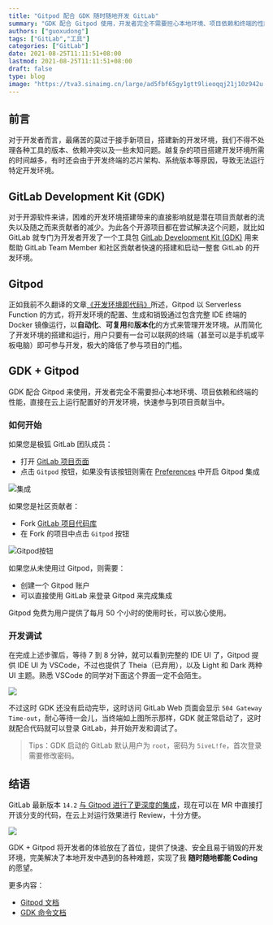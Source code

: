 ```yaml
---
title: "Gitpod 配合 GDK 随时随地开发 GitLab"
summary: "GDK 配合 Gitpod 使用，开发者完全不需要担心本地环境、项目依赖和终端的性能，直接在云上运行配置好的开发环境，快速参与到项目贡献当中。"
authors: ["guoxudong"]
tags: ["GitLab","工具"]
categories: ["GitLab"]
date: 2021-08-25T11:11:51+08:00
lastmod: 2021-08-25T11:11:51+08:00
draft: false
type: blog
image: "https://tva3.sinaimg.cn/large/ad5fbf65gy1gtt9lieoqqj21j10z942u.jpg"
---
```

## 前言

对于开发者而言，最痛苦的莫过于接手新项目，搭建新的开发环境，我们不得不处理各种工具的版本、依赖冲突以及一些未知问题。越复杂的项目搭建开发环境所需的时间越多，有时还会由于开发终端的芯片架构、系统版本等原因，导致无法运行特定开发环境。

## GitLab Development Kit (GDK)

对于开源软件来讲，困难的开发环境搭建带来的直接影响就是潜在项目贡献者的流失以及随之而来贡献者的减少。为此各个开源项目都在尝试解决这个问题，就比如 GitLab 就专门为开发者开发了一个工具包 [GitLab Development Kit (GDK)](https://gitlab.com/gitlab-org/gitlab-development-kit/-/tree/main) 用来帮助 GitLab  Team Member 和社区贡献者快速的搭建和启动一整套 GitLab 的开发环境。

## Gitpod

正如我前不久翻译的文章[《开发环境即代码》](https://guoxudong.io/post/dev-env-as-code/)所述，Gitpod 以 Serverless Function 的方式，将开发环境的配置、生成和销毁通过包含完整 IDE 终端的 Docker 镜像运行，以**自动化**、**可复用**和**版本化**的方式来管理开发环境。从而简化了开发环境的搭建和运行，用户只要有一台可以联网的终端（甚至可以是手机或平板电脑）即可参与开发，极大的降低了参与项目的门槛。

## GDK + Gitpod

GDK 配合 Gitpod 来使用，开发者完全不需要担心本地环境、项目依赖和终端的性能，直接在云上运行配置好的开发环境，快速参与到项目贡献当中。

### 如何开始

如果您是极狐 GitLab 团队成员：

- 打开 [GitLab 项目页面](https://gitlab.com/gitlab-jh/gitlab)
- 点击 `Gitpod` 按钮，如果没有该按钮则需在 [Preferences](https://gitlab.com/-/profile/preferences) 中开启 Gitpod 集成

![集成](https://tvax3.sinaimg.cn/large/ad5fbf65gy1gtt7hqt9stj21lk0da76v.jpg)

如果您是社区贡献者：

- Fork [GitLab 项目代码库](https://gitlab.com/gitlab-jh/gitlab)
- 在 Fork 的项目中点击 `Gitpod` 按钮

![Gitpod按钮](https://tvax3.sinaimg.cn/large/ad5fbf65gy1gtt7d5y8hbj22xs1fu4qp.jpg)

如果您从未使用过 Gitpod，则需要：

- 创建一个 Gitpod 账户
- 可以直接使用 GitLab 来登录 Gitpod 来完成集成

Gitpod 免费为用户提供了每月 50 个小时的使用时长，可以放心使用。

### 开发调试

在完成上述步骤后，等待 7 到 8 分钟，就可以看到完整的 IDE UI 了，Gitpod 提供 IDE UI 为 VSCode，不过也提供了 Theia（已弃用），以及 Light 和 Dark 两种 UI 主题。熟悉 VSCode 的同学对下面这个界面一定不会陌生。

![](https://tva1.sinaimg.cn/large/ad5fbf65gy1gtt8lhsemyj216o0mjdun.jpg)

不过这时 GDK 还没有启动完毕，这时访问 GitLab Web 页面会显示 `504 Gateway Time-out`，耐心等待一会儿，当终端如上图所示那样，GDK 就正常启动了，这时就配合代码就可以登录 GitLab，并开始开发和调试了。

> Tips：GDK 启动的 GitLab 默认用户为 `root`，密码为 `5iveL!fe`，首次登录需要修改密码。

## 结语

GitLab 最新版本 `14.2` [与 Gitpod 进行了更深度的集成](https://about.gitlab.com/releases/2021/08/22/gitlab-14-2-released/#launch-a-preconfigured-gitpod-workspace-from-a-merge-request)，现在可以在 MR 中直接打开该分支的代码，在云上对运行效果进行 Review，十分方便。

![](https://tva4.sinaimg.cn/large/ad5fbf65gy1gtt96u0pzgj21d90hgjxp.jpg)

GDK + Gitpod 将开发者的体验放在了首位，提供了快速、安全且易于销毁的开发环境，完美解决了本地开发中遇到的各种难题，实现了我 **随时随地都能 Coding** 的愿望。

更多内容：

- [Gitpod 文档](https://www.gitpod.io/docs/)
- [GDK 命令文档](https://gitlab.com/gitlab-org/gitlab-development-kit/-/blob/main/doc/gdk_commands.md)